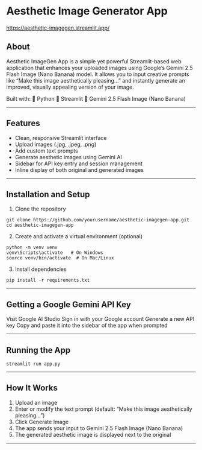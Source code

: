 # Aesthetic Image Generator App
https://aesthetic-imagegen.streamlit.app/
## About
Aesthetic ImageGen App is a simple yet powerful Streamlit-based web application that enhances your uploaded images using Google’s Gemini 2.5 Flash Image (Nano Banana) model.
It allows you to input creative prompts like “Make this image aesthetically pleasing…” and instantly generate an improved, visually appealing version of your image.

Built with:
🐍 Python
🎨 Streamlit
🧠 Gemini 2.5 Flash Image (Nano Banana)

---

## Features
* Clean, responsive Streamlit interface
* Upload images (.jpg, .jpeg, .png)
* Add custom text prompts
* Generate aesthetic images using Gemini AI
* Sidebar for API key entry and session management
* Inline display of both original and generated images

---

## Installation and Setup
1. Clone the repository
```
git clone https://github.com/yourusername/aesthetic-imagegen-app.git
cd aesthetic-imagegen-app
```
2. Create and activate a virtual environment (optional)
```
python -m venv venv
venv\Scripts\activate   # On Windows
source venv/bin/activate  # On Mac/Linux
```
3. Install dependencies
```
pip install -r requirements.txt
```

---

## Getting a Google Gemini API Key
Visit Google AI Studio
Sign in with your Google account
Generate a new API key
Copy and paste it into the sidebar of the app when prompted

---

## Running the App
```
streamlit run app.py
```

---

## How It Works
1. Upload an image
2. Enter or modify the text prompt (default: “Make this image aesthetically pleasing...”)
3. Click Generate Image
4. The app sends your input to Gemini 2.5 Flash Image (Nano Banana)
5. The generated aesthetic image is displayed next to the original

---

